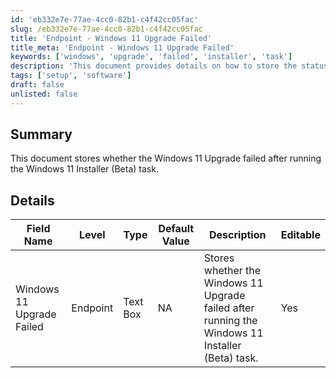 ```yaml
---
id: 'eb332e7e-77ae-4cc0-82b1-c4f42cc05fac'
slug: /eb332e7e-77ae-4cc0-82b1-c4f42cc05fac
title: 'Endpoint - Windows 11 Upgrade Failed'
title_meta: 'Endpoint - Windows 11 Upgrade Failed'
keywords: ['windows', 'upgrade', 'failed', 'installer', 'task']
description: 'This document provides details on how to store the status of whether the Windows 11 Upgrade has failed after executing the Windows 11 Installer (Beta) task. It includes field definitions and screenshots for better understanding.'
tags: ['setup', 'software']
draft: false
unlisted: false
---
```


## Summary

This document stores whether the Windows 11 Upgrade failed after running the Windows 11 Installer (Beta) task.

## Details

| Field Name                    | Level    | Type      | Default Value | Description                                                                 | Editable |
|-------------------------------|----------|-----------|---------------|-----------------------------------------------------------------------------|----------|
| Windows 11 Upgrade Failed      | Endpoint | Text Box  | NA            | Stores whether the Windows 11 Upgrade failed after running the Windows 11 Installer (Beta) task. | Yes      |
